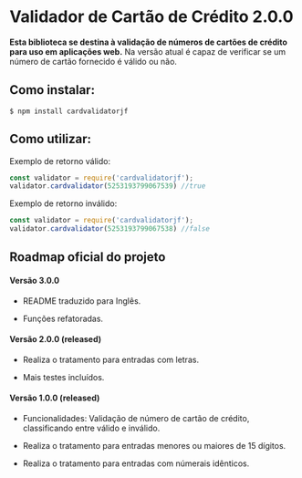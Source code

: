 # Validador de Cartão de Crédito 2.0.0
 

**Esta biblioteca se destina à validação de números de cartões de crédito para uso em aplicações web.**
Na versão atual é capaz de verificar se um número de cartão fornecido é válido ou não.
  

## [](https://github.com/jayferreira/cardvalidator-#como-instalar)Como instalar:

```
$ npm install cardvalidatorjf
````
  

## [](https://github.com/jayferreira/cardvalidator#como-utilizar)Como utilizar:


Exemplo de retorno válido:
```javascript
const validator = require('cardvalidatorjf');
validator.cardvalidator(5253193799067539) //true
````

Exemplo de retorno inválido:
```javascript
const validator = require('cardvalidatorjf');
validator.cardvalidator(5253193799067538) //false
  ````

## [](https://github.com/jayferreira/cardvalidator#roadmap-oficial-do-projeto)Roadmap oficial do projeto

  

#### Versão 3.0.0 

- README traduzido para Inglês.

- Funções refatoradas.  

#### Versão 2.0.0 (released)
  
- Realiza o tratamento para entradas com letras.

- Mais testes incluídos.

  

#### Versão 1.0.0 (released) 
  

- Funcionalidades: Validação de número de cartão de crédito, classificando entre válido e inválido.

- Realiza o tratamento para entradas menores ou maiores de 15 dígitos.

- Realiza o tratamento para entradas com númerais idênticos.



